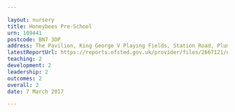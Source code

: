 ```yaml
---

layout: nursery
title: Honeybees Pre-School
urn: 109441
postcode: BN7 3DP
address: The Pavilion, King George V Playing Fields, Station Road, Plumpton Green, Lewes, East Sussex, BN7 3DP
latestReportUrl: https://reports.ofsted.gov.uk/provider/files/2667121/urn/109441.pdf
teaching: 2
development: 2
leadership: 2
outcomes: 2
overall: 2
date: 7 March 2017

---
```

